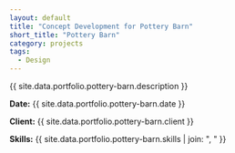 ```yaml
---
layout: default
title: "Concept Development for Pottery Barn"
short_title: "Pottery Barn"
category: projects
tags:
  - Design
---
```


{{ site.data.portfolio.pottery-barn.description }}

**Date:** {{ site.data.portfolio.pottery-barn.date }}

**Client:** {{ site.data.portfolio.pottery-barn.client }}

**Skills:** {{ site.data.portfolio.pottery-barn.skills | join: ", " }}
